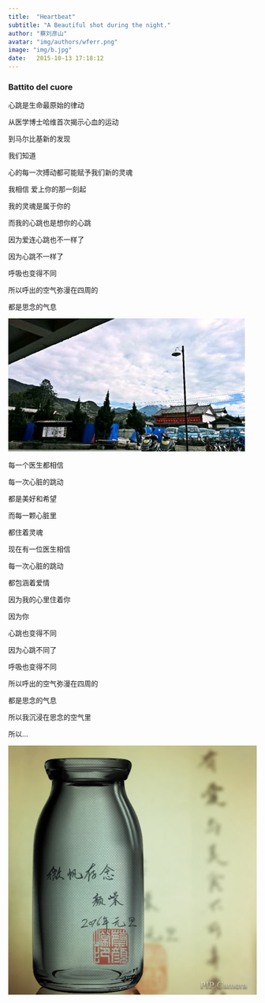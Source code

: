```yaml
---
title:  "Heartbeat"
subtitle: "A Beautiful shot during the night."
author: "蔡刘彦山"
avatar: "img/authors/wferr.png"
image: "img/b.jpg"
date:   2015-10-13 17:18:12
---
```


### Battito del cuore
心跳是生命最原始的律动

从医学博士哈维首次揭示心血的运动

到马尔比基新的发现

我们知道

心的每一次搏动都可能赋予我们新的灵魂

我相信 爱上你的那一刻起

我的灵魂是属于你的

而我的心跳也是想你的心跳 

因为爱连心跳也不一样了

因为心跳不一样了

呼吸也变得不同

所以呼出的空气弥漫在四周的

都是思念的气息

![蓝天](img/v.jpg)

每一个医生都相信﻿

﻿每一次心脏的跳动﻿

﻿都是美好和希望

而每一颗心脏里

都住着灵魂

现在有一位医生相信﻿

﻿每一次心脏的跳动﻿

﻿都包涵着爱情

﻿因为我的心里住着你

因为你

心跳也变得不同

因为心跳不同了﻿

﻿呼吸也变得不同

所以呼出的空气弥漫在四周的﻿

都是思念的气息

所以我沉浸在思念的空气里

所以…

![题字](img/k.jpg)